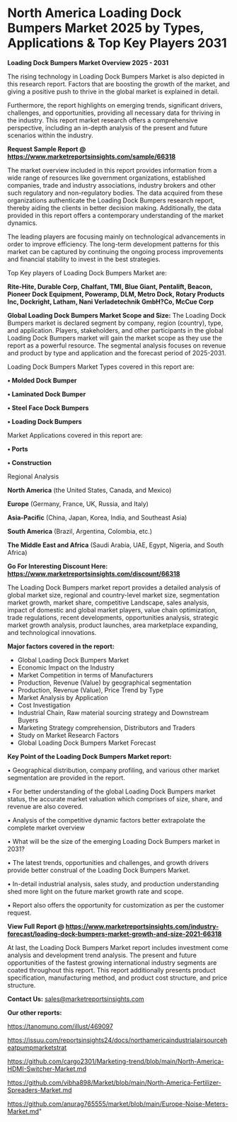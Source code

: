 # North America Loading Dock Bumpers Market 2025 by Types, Applications & Top Key Players 2031

<Strong> Loading Dock Bumpers Market Overview 2025 - 2031</strong>

The rising technology in Loading Dock Bumpers Market is also depicted in this research report. Factors that are boosting the growth of the market, and giving a positive push to thrive in the global market is explained in detail.

Furthermore, the report highlights on emerging trends, significant drivers, challenges, and opportunities, providing all necessary data for thriving in the industry. This report market research offers a comprehensive perspective, including an in-depth analysis of the present and future scenarios within the industry.

<strong>Request Sample Report @ <a href=https://www.marketreportsinsights.com/sample/66318>https://www.marketreportsinsights.com/sample/66318</a></strong>

The market overview included in this report provides information from a wide range of resources like government organizations, established companies, trade and industry associations, industry brokers and other such regulatory and non-regulatory bodies. The data acquired from these organizations authenticate the Loading Dock Bumpers research report, thereby aiding the clients in better decision making. Additionally, the data provided in this report offers a contemporary understanding of the market dynamics.

The leading players are focusing mainly on technological advancements in order to improve efficiency. The long-term development patterns for this market can be captured by continuing the ongoing process improvements and financial stability to invest in the best strategies.

Top Key players of Loading Dock Bumpers Market are:

<strong>Rite-Hite, Durable Corp, Chalfant, TMI, Blue Giant, Pentalift, Beacon, Pioneer Dock Equipment, Poweramp, DLM, Metro Dock, Rotary Products Inc, Dockright, Latham, Nani Verladetechnik GmbH?Co, McCue Corp</strong>

<strong><b>Global Loading Dock Bumpers Market Scope and Size:</b></strong>
The Loading Dock Bumpers market is declared segment by company, region (country), type, and application. Players, stakeholders, and other participants in the global Loading Dock Bumpers market will gain the market scope as they use the report as a powerful resource. The segmental analysis focuses on revenue and product by type and application and the forecast period of 2025-2031.

Loading Dock Bumpers Market Types covered in this report are:

<strong>• Molded Dock Bumper

• Laminated Dock Bumper

• Steel Face Dock Bumpers

• Loading Dock Bumpers</strong>

Market Applications covered in this report are:

<strong>• Ports

• Construction</strong> 

Regional Analysis

<strong>North America</strong> (the United States, Canada, and Mexico)

<strong>Europe</strong> (Germany, France, UK, Russia, and Italy)

<strong>Asia-Pacific</strong> (China, Japan, Korea, India, and Southeast Asia)

<strong>South America</strong> (Brazil, Argentina, Colombia, etc.)

<strong>The Middle East and Africa</strong> (Saudi Arabia, UAE, Egypt, Nigeria, and South Africa)

<strong>Go For Interesting Discount Here: <a href=https://www.marketreportsinsights.com/discount/66318>https://www.marketreportsinsights.com/discount/66318</a></strong>

The Loading Dock Bumpers market report provides a detailed analysis of global market size, regional and country-level market size, segmentation market growth, market share, competitive Landscape, sales analysis, impact of domestic and global market players, value chain optimization, trade regulations, recent developments, opportunities analysis, strategic market growth analysis, product launches, area marketplace expanding, and technological innovations.

<strong><b>Major factors covered in the report:</b></strong>
<ul>
  <li>Global Loading Dock Bumpers Market </li>
  <li>Economic Impact on the Industry</li>
  <li>Market Competition in terms of Manufacturers</li>
  <li>Production, Revenue (Value) by geographical segmentation</li>
  <li>Production, Revenue (Value), Price Trend by Type</li>
  <li>Market Analysis by Application</li>
  <li>Cost Investigation</li>
  <li>Industrial Chain, Raw material sourcing strategy and Downstream Buyers</li>
  <li>Marketing Strategy comprehension, Distributors and Traders</li>
  <li>Study on Market Research Factors</li>
  <li>Global Loading Dock Bumpers Market Forecast</li>
</ul>

<strong><b>Key Point of the Loading Dock Bumpers Market report:</b></strong>

• Geographical distribution, company profiling, and various other market segmentation are provided in the report.

• For better understanding of the global Loading Dock Bumpers market status, the accurate market valuation which comprises of size, share, and revenue are also covered.

• Analysis of the competitive dynamic factors better extrapolate the complete market overview

• What will be the size of the emerging Loading Dock Bumpers market in 2031?

• The latest trends, opportunities and challenges, and growth drivers provide better construal of the Loading Dock Bumpers Market.

• In-detail industrial analysis, sales study, and production understanding shed more light on the future market growth rate and scope.

• Report also offers the opportunity for customization as per the customer request.

<strong><b>View Full Report @ <a href=https://www.marketreportsinsights.com/industry-forecast/loading-dock-bumpers-market-growth-and-size-2021-66318>https://www.marketreportsinsights.com/industry-forecast/loading-dock-bumpers-market-growth-and-size-2021-66318</a></b></strong>


At last, the Loading Dock Bumpers Market report includes investment come analysis and development trend analysis. The present and future opportunities of the fastest growing international industry segments are coated throughout this report. This report additionally presents product specification, manufacturing method, and product cost structure, and price structure.

<strong>Contact Us:</strong>
sales@marketreportsinsights.com

<strong>Our other reports:</strong>

<a href=https://tanomuno.com/illust/469097>https://tanomuno.com/illust/469097</a>

<a href=https://issuu.com/reportsinsights24/docs/northamericaindustrialairsourceheatpumpmarketstrat>https://issuu.com/reportsinsights24/docs/northamericaindustrialairsourceheatpumpmarketstrat</a>

<a href=https://github.com/cargo2301/Marketing-trend/blob/main/North-America-HDMI-Switcher-Market.md>https://github.com/cargo2301/Marketing-trend/blob/main/North-America-HDMI-Switcher-Market.md</a>

<a href=https://github.com/vibha898/Market/blob/main/North-America-Fertilizer-Spreaders-Market.md>https://github.com/vibha898/Market/blob/main/North-America-Fertilizer-Spreaders-Market.md</a>

<a href=https://github.com/anurag765555/market/blob/main/Europe-Noise-Meters-Market.md>https://github.com/anurag765555/market/blob/main/Europe-Noise-Meters-Market.md</a>"

